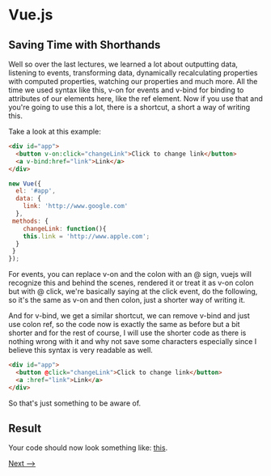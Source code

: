 # Vue.js

## Saving Time with Shorthands



Well so over the last lectures, we learned a lot about outputting data, listening to events, transforming data, dynamically recalculating properties with computed properties, watching our properties and much more. All the time we used syntax like this, v-on for events and v-bind for binding to attributes of our elements here, like the ref element. Now if you use that and you're going to use this a lot, there is a shortcut, a short a way of writing this. 

Take a look at this example:

```Html
<div id="app">
  <button v-on:click="changeLink">Click to change link</button>
  <a v-bind:href="link">Link</a>
</div>
```

```Javascript
new Vue({
  el: '#app',
  data: {
    link: 'http://www.google.com'
  },
 methods: {
 	changeLink: function(){
  	this.link = 'http://www.apple.com';
  }
 }
});
```

For events, you can replace v-on and the colon with an @ sign, vuejs will recognize this and behind the scenes, rendered it or treat it as v-on colon but with @ click, we're basically saying at the click event, do the following, so it's the same as v-on and then colon, just a shorter way of writing it.

And for v-bind, we get a similar shortcut, we can remove v-bind and just use colon ref, so the code now is exactly the same as before but a bit shorter and for the rest of course, I will use the shorter code as there is nothing wrong with it and why not save some characters especially since I believe this syntax is very readable as well.

```HTML
<div id="app">
  <button @click="changeLink">Click to change link</button>
  <a :href="link">Link</a>
</div>
```

So that's just something to be aware of.

## Result
Your code should now look something like: [this](https://jsfiddle.net/ministrare/qbak95rw/).

[Next -->](./Assignment-3.md)